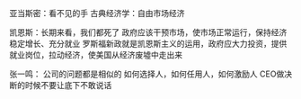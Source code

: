 亚当斯密：看不见的手
古典经济学：自由市场经济

凯恩斯：长期来看，我们都死了
政府应该干预市场，使市场正常运行，保持经济稳定增长、充分就业
罗斯福新政就是凯恩斯主义的运用，政府应大力投资，提供就业岗位，拉动经济，使美国从经济废墟中走出来


张一鸣：
公司的问题都是相似的
如何选择人，如何任用人，如何激励人
CEO做决断的时候不要让底下不敢说话
